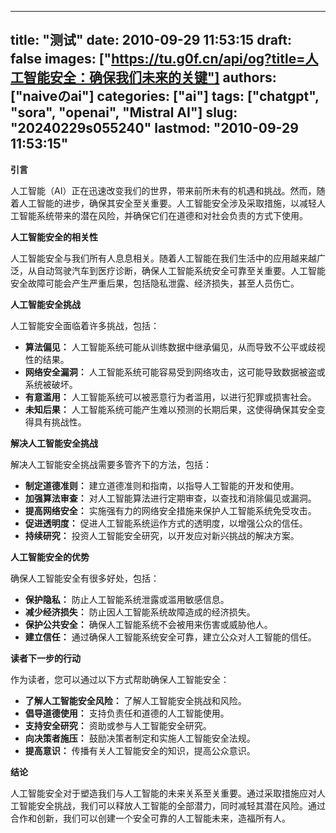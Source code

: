 
---
title: "测试"
date: 2010-09-29 11:53:15
draft: false
images: ["https://tu.g0f.cn/api/og?title=人工智能安全：确保我们未来的关键"]
authors: ["naiveのai"]
categories: ["ai"]
tags: ["chatgpt", "sora", "openai", "Mistral AI"]
slug: "20240229s055240"
lastmod: "2010-09-29 11:53:15"
---
**引言**

人工智能（AI）正在迅速改变我们的世界，带来前所未有的机遇和挑战。然而，随着人工智能的进步，确保其安全至关重要。人工智能安全涉及采取措施，以减轻人工智能系统带来的潜在风险，并确保它们在道德和对社会负责的方式下使用。

**人工智能安全的相关性**

人工智能安全与我们所有人息息相关。随着人工智能在我们生活中的应用越来越广泛，从自动驾驶汽车到医疗诊断，确保人工智能系统安全可靠至关重要。人工智能安全故障可能会产生严重后果，包括隐私泄露、经济损失，甚至人员伤亡。

**人工智能安全挑战**

人工智能安全面临着许多挑战，包括：

* **算法偏见：** 人工智能系统可能从训练数据中继承偏见，从而导致不公平或歧视性的结果。
* **网络安全漏洞：** 人工智能系统可能容易受到网络攻击，这可能导致数据被盗或系统被破坏。
* **有意滥用：** 人工智能系统可以被恶意行为者滥用，以进行犯罪或损害社会。
* **未知后果：** 人工智能系统可能产生难以预测的长期后果，这使得确保其安全变得具有挑战性。

**解决人工智能安全挑战**

解决人工智能安全挑战需要多管齐下的方法，包括：

* **制定道德准则：** 建立道德准则和指南，以指导人工智能的开发和使用。
* **加强算法审查：** 对人工智能算法进行定期审查，以查找和消除偏见或漏洞。
* **提高网络安全：** 实施强有力的网络安全措施来保护人工智能系统免受攻击。
* **促进透明度：** 促进人工智能系统运作方式的透明度，以增强公众的信任。
* **持续研究：** 投资人工智能安全研究，以开发应对新兴挑战的解决方案。

**人工智能安全的优势**

确保人工智能安全有很多好处，包括：

* **保护隐私：** 防止人工智能系统泄露或滥用敏感信息。
* **减少经济损失：** 防止因人工智能系统故障造成的经济损失。
* **保护公共安全：** 确保人工智能系统不会被用来伤害或威胁他人。
* **建立信任：** 通过确保人工智能系统安全可靠，建立公众对人工智能的信任。

**读者下一步的行动**

作为读者，您可以通过以下方式帮助确保人工智能安全：

* **了解人工智能安全风险：** 了解人工智能安全挑战和风险。
* **倡导道德使用：** 支持负责任和道德的人工智能使用。
* **支持安全研究：** 资助或参与人工智能安全研究。
* **向决策者施压：** 鼓励决策者制定和实施人工智能安全法规。
* **提高意识：** 传播有关人工智能安全的知识，提高公众意识。

**结论**

人工智能安全对于塑造我们与人工智能的未来关系至关重要。通过采取措施应对人工智能安全挑战，我们可以释放人工智能的全部潜力，同时减轻其潜在风险。通过合作和创新，我们可以创建一个安全可靠的人工智能未来，造福所有人。
